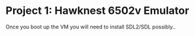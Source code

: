 # Project 1: Hawknest 6502v Emulator 

Once you boot up the VM you will need to install SDL2/SDL possibly..
